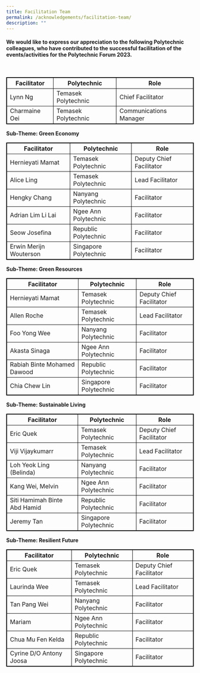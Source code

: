 ```yaml
---
title: Facilitation Team
permalink: /acknowledgements/facilitation-team/
description: ""
---
```

#### **We would like to express our appreciation to the following Polytechnic colleagues, who have contributed to the successful facilitation of the events/activities for the Polytechnic Forum 2023.**
<br>
<style>
table, th, td {
  border:1px solid black;
}
</style>

<table style="width:100%">
  <tbody><tr>
    <th>Facilitator</th>
    <th>Polytechnic</th>
		<th>Role</th>
  </tr>
  <tr>
    <td>Lynn Ng</td>
    <td>Temasek Polytechnic</td>
		<td>Chief Facilitator</td>
  </tr>
  <tr>
      <td>Charmaine Oei</td>
    <td>Temasek Polytechnic</td>
		<td>Communications Manager</td>
</tr></tbody></table>

**Sub-Theme: Green Economy**
<br>
<style>
table, th, td {
  border:1px solid black;
}
</style>

<table style="width:100%">
  <tbody><tr>
    <th>Facilitator</th>
    <th>Polytechnic</th>
		<th>Role</th>
  </tr>
  <tr>
    <td>Hernieyati Mamat</td>
    <td>Temasek Polytechnic</td>
		<td>Deputy Chief Facilitator</td>
  </tr>
  <tr>
      <td>Alice Ling</td>
    <td>Temasek Polytechnic</td>
		<td>Lead Facilitator</td>
		</tr>
  <tr>
      <td>Hengky Chang</td>
    <td>Nanyang Polytechnic</td>
		<td>Facilitator</td>
		</tr>
  <tr>
      <td>Adrian Lim Li Lai</td>
    <td>Ngee Ann Polytechnic</td>
		<td>Facilitator</td>
				</tr>
  <tr>
      <td>Seow Josefina</td>
    <td>Republic Polytechnic</td>
		<td>Facilitator</td>
				</tr>
  <tr>
      <td>Erwin Merijn Wouterson</td>
    <td>Singapore Polytechnic</td>
		<td>Facilitator</td>
</tr></tbody></table>

**Sub-Theme: Green Resources**
<br>
<style>
table, th, td {
  border:1px solid black;
}
</style>

<table style="width:100%">
  <tbody><tr>
    <th>Facilitator</th>
    <th>Polytechnic</th>
		<th>Role</th>
  </tr>
  <tr>
    <td>Hernieyati Mamat</td>
    <td>Temasek Polytechnic</td>
		<td>Deputy Chief Facilitator</td>
  </tr>
  <tr>
      <td>Allen Roche</td>
    <td>Temasek Polytechnic</td>
		<td>Lead Facilitator</td>
		</tr>
  <tr>
      <td>Foo Yong Wee</td>
    <td>Nanyang Polytechnic</td>
		<td>Facilitator</td>
		</tr>
  <tr>
      <td>Akasta Sinaga</td>
    <td>Ngee Ann Polytechnic</td>
		<td>Facilitator</td>
				</tr>
  <tr>
      <td>Rabiah Binte Mohamed Dawood</td>
    <td>Republic Polytechnic</td>
		<td>Facilitator</td>
				</tr>
  <tr>
      <td>Chia Chew Lin</td>
    <td>Singapore Polytechnic</td>
		<td>Facilitator</td>
</tr></tbody></table>

**Sub-Theme: Sustainable Living**
<br>
<style>
table, th, td {
  border:1px solid black;
}
</style>

<table style="width:100%">
  <tbody><tr>
    <th>Facilitator</th>
    <th>Polytechnic</th>
		<th>Role</th>
  </tr>
  <tr>
    <td>Eric Quek</td>
    <td>Temasek Polytechnic</td>
		<td>Deputy Chief Facilitator</td>
  </tr>
  <tr>
      <td>Viji Vijaykumarr</td>
    <td>Temasek Polytechnic</td>
		<td>Lead Facilitator</td>
		</tr>
  <tr>
      <td>Loh Yeok Ling (Belinda)</td>
    <td>Nanyang Polytechnic</td>
		<td>Facilitator</td>
		</tr>
  <tr>
      <td>Kang Wei, Melvin</td>
    <td>Ngee Ann Polytechnic</td>
		<td>Facilitator</td>
				</tr>
  <tr>
      <td>Siti Hamimah Binte Abd Hamid</td>
    <td>Republic Polytechnic</td>
		<td>Facilitator</td>
				</tr>
  <tr>
      <td>Jeremy Tan</td>
    <td>Singapore Polytechnic</td>
		<td>Facilitator</td>
</tr></tbody></table>

**Sub-Theme: Resilient Future**
<br>
<style>
table, th, td {
  border:1px solid black;
}
</style>

<table style="width:100%">
  <tbody><tr>
    <th>Facilitator</th>
    <th>Polytechnic</th>
		<th>Role</th>
  </tr>
  <tr>
    <td>Eric Quek</td>
    <td>Temasek Polytechnic</td>
		<td>Deputy Chief Facilitator</td>
  </tr>
  <tr>
      <td>Laurinda Wee</td>
    <td>Temasek Polytechnic</td>
		<td>Lead Facilitator</td>
		</tr>
  <tr>
      <td>Tan Pang Wei</td>
    <td>Nanyang Polytechnic</td>
		<td>Facilitator</td>
		</tr>
  <tr>
      <td>Mariam</td>
    <td>Ngee Ann Polytechnic</td>
		<td>Facilitator</td>
				</tr>
  <tr>
      <td>Chua Mu Fen Kelda</td>
    <td>Republic Polytechnic</td>
		<td>Facilitator</td>
				</tr>
  <tr>
      <td>Cyrine D/O Antony Joosa</td>
    <td>Singapore Polytechnic</td>
		<td>Facilitator</td>
</tr></tbody></table>